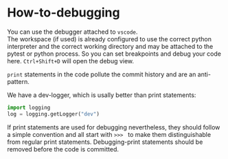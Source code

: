 # How-to-debugging

You can use the debugger attached to `vscode`.  
The workspace (if used) is already configured to use the correct python
interpreter and the correct working directory and may be attached to the pytest
or python process. So you can set breakpoints and debug your code here.
`Ctrl+Shift+D` will open the debug view.

`print` statements in the code pollute the commit history and are an anti-pattern.

We have a dev-logger, which is usally better than print statements:

```python
import logging
log = logging.getLogger("dev")
```

If print statements are used for debugging nevertheless, they should follow a
simple convention and all start with `>>> ` to make them distinguishable from
regular print statements. Debugging-print statements should be removed before
the code is committed.
